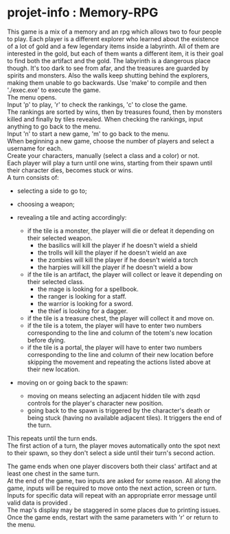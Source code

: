 # projet-info : Memory-RPG
This game is a mix of a memory and an rpg which allows two to four people to play.
Each player is a different explorer who learned about the existence of a lot of gold and a few legendary items inside a labyrinth. All of them are interested in the gold, but each of them wants a different item, it is their goal to find both the artifact and the gold. The labyrinth is a dangerous place though. It's too dark to see from afar, and the treasures are guarded by spirits and monsters. Also the walls keep shutting behind the explorers, making them unable to go backwards.
Use 'make' to compile and then './exec.exe' to execute the game.  
The menu opens.  
Input 'p' to play, 'r' to check the rankings, 'c' to close the game.   
The rankings are sorted by wins, then by treasures found, then by monsters killed and finally by tiles revealed.
When checking the rankings, input anything to go back to the menu.  
Input 'n' to start a new game, 'm' to go back to the menu.  
When beginning a new game, choose the number of players and select a username for each.   
Create your characters, manually (select a class and a color) or not.   
Each player will play a turn until one wins, starting from their spawn until their character dies, becomes stuck or wins.  
A turn consists of:  
- selecting a side to go to;
- choosing a weapon;  
- revealing a tile and acting accordingly:
   - if the tile is a monster, the player will die or defeat it depending on their selected weapon.   
      - the basilics will kill the player if he doesn't wield a shield   
      - the trolls will kill the player if he doesn't wield an axe
      - the zombies will kill the player if he doesn't wield a torch
      - the harpies will kill the player if he doesn't wield a bow
   - if the tile is an artifact, the player will collect or leave it depending on their selected class. 
        - the mage is looking for a spellbook.   
        - the ranger is looking for a staff.   
        - the warrior is looking for a sword.   
        - the thief is looking for a dagger.  
   - if the tile is a treasure chest, the player will collect it and move on.   
   - if the tile is a totem, the player will have to enter two numbers corresponding to the line and column of the totem's new location before dying.   
   - if the tile is a portal, the player will have to enter two numbers corresponding to the line and column of their new location before skipping the movement and repeating the actions listed above at their new location. 

- moving on or going back to the spawn:  
   - moving on means selecting an adjacent hidden tile with zqsd controls for the player's character new position.  
   - going back to the spawn is triggered by the character's death or being stuck (having no available adjacent tiles). It triggers the end of the turn. 
 
This repeats until the turn ends.    
The first action of a turn, the player moves automatically onto the spot next to their spawn, so they don't select a side until their turn's second action.   

The game ends when one player discovers both their class' artifact and at least one chest in the same turn.  
At the end of the game, two inputs are asked for some reason.
All along the game, inputs will be required to move onto the next action, screen or turn.  
Inputs for specific data will repeat with an appropriate error message until valid data is provided .   
The map's display may be staggered in some places due to printing issues.  
Once the game ends, restart with the same parameters with 'r' or return to the menu.   
 





